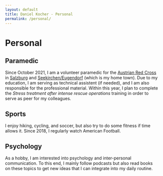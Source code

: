 ```yaml
---
layout: default 
title: Daniel Kocher - Personal
permalink: /personal/
---
```


# Personal

## Paramedic

Since October 2021, I am a volunteer paramedic for the [Austrian Red Cross](https://www.roteskreuz.at/) in [Salzburg](https://www.roteskreuz.at/salzburg/home) and [Seekirchen/Eugendorf](https://www.roteskreuz.at/salzburg/flachgau/seekirchen-eugendorf) (which is my home town).
Due to my education, I am serving as technical assistent (if needed), and I am also responsible for the professional material.
Within this year, I plan to complete the _Stress treatment after intense rescue operations_ training in order to serve as peer for my colleagues.

## Sports

I enjoy hiking, cycling, and soccer, but also try to do some fitness if time allows it.
Since 2018, I regularly watch American Football.

## Psychology

As a hobby, I am interested into psychology and inter-personal communication.
To this end, I mainly follow podcasts but also read books on these topics to get new ideas that I can integrate into my daily routine.
